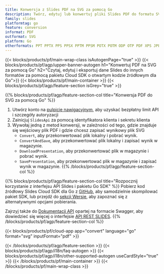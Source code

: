 ```yaml
---
title: Konwersja z Slides PDF na SVG za pomocą Go
description: Twórz, edytuj lub konwertuj pliki Slides PDF do formatu SVG za pomocą interfejsu API REST i pakietu SDK Go o otwartym kodzie źródłowym
family: slides
platformtag: go
feature: conversion
informat: PDF
outformat: SVG
platform: Go
otherformats: PPT PPTX PPS PPSX PPTM PPSM POTX POTM ODP OTP PDF XPS JPEG PNG BMP TIFF HTML SWF HTML5 GIF XAML MD MPEG4
---
```


{{< blocks/products/pf/main-wrap-class isAutogenPage="true" >}}
{{< blocks/products/pf/agp/upper-banner-autogen h1="Konwertuj PDF na SVG za pomocą Go" h2="Czytaj, edytuj i eksportuj dane Slides do innych formatów za pomocą pakietu Cloud SDK o otwartym kodzie źródłowym dla Go">}}
{{< blocks/products/pf/main-container >}}
{{< blocks/products/pf/agp/feature-section isGrey="true" >}}

{{% blocks/products/pf/agp/feature-section-col title="Konwersja PDF do SVG za pomocą Go" %}}
1. Utwórz konto na <a href="https://dashboard.aspose.cloud/">pulpicie nawigacyjnym</a>, aby uzyskać bezpłatny limit API i szczegóły autoryzacji
1. Zainicjuj ```SlidesApi``` za pomocą identyfikatora klienta i sekretu klienta
1. Wywołaj jedną z metod konwersji, w zależności od tego, gdzie znajduje się wejściowy plik PDF i gdzie chcesz zapisać wynikowy plik SVG
    - ```Convert```, aby przekonwertować plik lokalny i pobrać wynik.
    - ```ConvertAndSave```, aby przekonwertować plik lokalny i zapisać wynik w magazynie.
    - ```DownloadPresentation```, aby przekonwertować plik w magazynie i pobrać wynik.
    - ```SavePresentation```, aby przekonwertować plik w magazynie i zapisać wynik w magazynie.
{{% /blocks/products/pf/agp/feature-section-col %}}

{{% blocks/products/pf/agp/feature-section-col title="Rozpocznij korzystanie z interfejsu API Slides i pakietu Go SDK" %}}
Pobierz kod źródłowy Slides Cloud SDK dla Go z [GitHub](https://github.com/aspose-slides-cloud/aspose-slides-cloud-go), aby samodzielnie skompilować pakiet SDK, lub przejdź do [sekcji Wersje](https://releases.aspose.cloud/), aby zapoznać się z alternatywnymi opcjami pobierania.

Zajrzyj także do [Dokumentacji API](https://apireference.aspose.cloud/slides/) opartej na formacie Swagger, aby dowiedzieć się więcej o interfejsie [API REST SLIDES](https://products.aspose.cloud/slides/curl/).
{{% /blocks/products/pf/agp/feature-section-col %}}

{{< blocks/products/pf/cloud-app app="convert" language="go" format="svg" inputFormat="pdf" >}}

{{< /blocks/products/pf/agp/feature-section >}}
{{< blocks/products/pf/agp/i18n/faq-autogen >}}
{{< blocks/products/pf/agp/i18n/other-supported-autogen useCardStyle="true" >}}
{{< /blocks/products/pf/main-container >}}
{{< /blocks/products/pf/main-wrap-class >}}